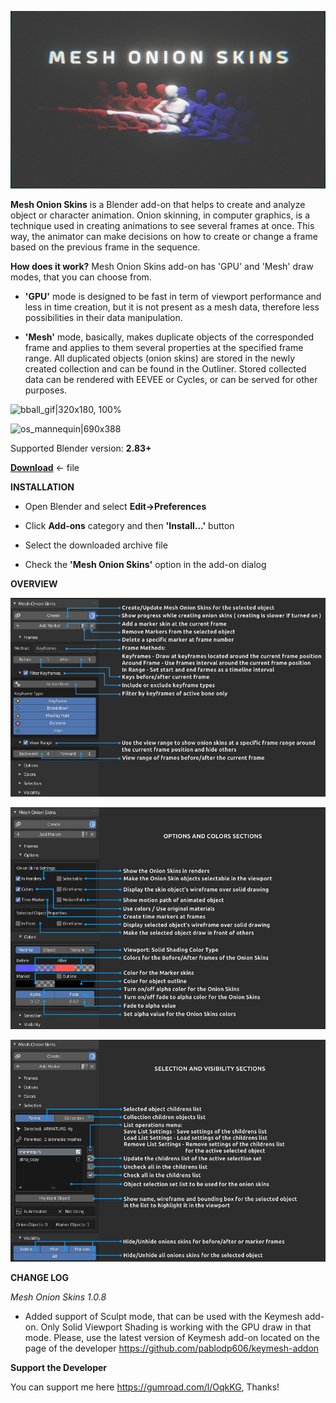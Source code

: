 ![MESH ONION SKINS540|690x388](images/MESH_ONION_SKINS540.png)

**Mesh Onion Skins**  is a Blender add-on that helps to create and analyze object or character animation. Onion skinning, in computer graphics, is a technique used in creating animations to see several frames at once. This way, the animator can make decisions on how to create or change a frame based on the previous frame in the sequence.

**How does it work?** Mesh Onion Skins add-on has 'GPU' and 'Mesh' draw modes, that you can choose from.

- **'GPU'** mode is designed to be fast in term of viewport performance and less in time creation, but it is not present as a mesh data, therefore less possibilities in their data manipulation.

- **'Mesh'** mode, basically, makes duplicate objects of the corresponded frame and applies to them several properties at the specified frame range. All duplicated objects (onion skins) are stored in the newly created collection and can be found in the Outliner. Stored collected data can be rendered with EEVEE or Cycles, or can be served for other purposes.

![bball_gif|320x180, 100%](images/bball_gif.gif) 

![os_mannequin|690x388](images/os_mannequin540.gif) 

Supported Blender version: **2.83+**

[**Download**](https://github.com/tingjoybits/Mesh_Onion_Skins/releases/download/1.0.8/Mesh_Onion_Skins108.zip) <- file

**INSTALLATION**
- Open Blender and select **Edit->Preferences**

- Click **Add-ons**  category and then **'Install...'**  button

- Select the downloaded archive file

- Check the **'Mesh Onion Skins'**  option in the add-on dialog

**OVERVIEW**

![FramesKeyframes_lin|690x436](images/FramesKeyframes_lin.png) 

![OptionsColors_lin|690x485](images/OptionsColors_lin.png) 

![SelectionVisibility_lin|690x486](images/SelectionVisibility_lin.png)

**CHANGE LOG**

*Mesh Onion Skins 1.0.8*

- Added support of Sculpt mode, that can be used with the Keymesh add-on. Only Solid Viewport Shading is working with the GPU draw in that mode. Please, use the latest version of Keymesh add-on located on the page of the developer https://github.com/pablodp606/keymesh-addon

**Support the Developer**

You can support me here https://gumroad.com/l/OqkKG, Thanks!

